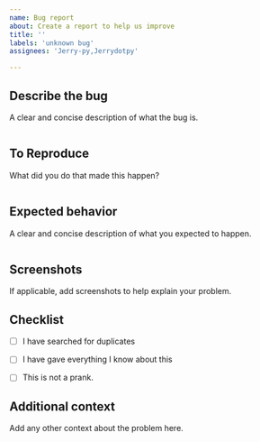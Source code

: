 ```yaml
---
name: Bug report
about: Create a report to help us improve
title: ''
labels: 'unknown bug'
assignees: 'Jerry-py,Jerrydotpy'

---
```


## Describe the bug
A clear and concise description of what the bug is.

```

```

## To Reproduce
What did you do that made this happen?

```

```

## Expected behavior
A clear and concise description of what you expected to happen.

```

```

## Screenshots
If applicable, add screenshots to help explain your problem.

## Checklist
- [ ] I have searched for duplicates
- [ ] I have gave everything I know about this
- [ ] This is not a prank.



## Additional context
Add any other context about the problem here.
```

```
